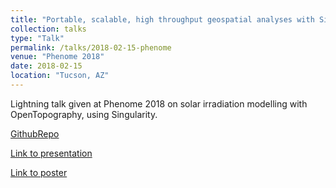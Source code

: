 ```yaml
---
title: "Portable, scalable, high throughput geospatial analyses with Singularity containers on cloud and high performance computing"
collection: talks
type: "Talk"
permalink: /talks/2018-02-15-phenome
venue: "Phenome 2018"
date: 2018-02-15
location: "Tucson, AZ"
---
```


Lightning talk given at Phenome 2018 on solar irradiation modelling with OpenTopography, using Singularity. 

[GithubRepo](https://github.com/cyverse-gis/eemt)

[Link to presentation](/Swetnam_Tyson_Phenome2018_Singularity.pdf)

[Link to poster](/tyson_swetnam_phenome_poster.pdf)
